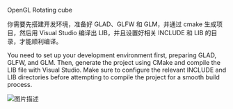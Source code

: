 OpenGL Rotating cube

你需要先搭建开发环境，准备好 GLAD、GLFW 和 GLM，并通过 cmake 生成项目，然后用 Visual Studio 编译出 LIB，并且设置好相关 INCLUDE 和 LIB 的目录，才能顺利编译。

You need to set up your development environment first, preparing GLAD, GLFW, and GLM. Then, generate the project using CMake and compile the LIB file with Visual Studio. Make sure to configure the relevant INCLUDE and LIB directories before attempting to compile the project for a smooth build process.


![图片描述](https://github.com/inulloo/OpenGL-Drow-Rotating-Cube-Simple/blob/main/demo.png)
